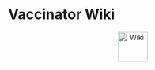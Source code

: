 # Vaccinator Wiki

<p align="center">
  <a href="https://wiki.vaccinator.tech/">
    <img alt="Wiki" src="https://wiki.vaccinator.tech/logo.png" width="60">
  </a>
</p>
